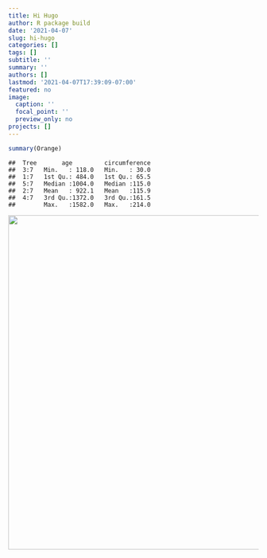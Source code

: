 ```yaml
---
title: Hi Hugo
author: R package build
date: '2021-04-07'
slug: hi-hugo
categories: []
tags: []
subtitle: ''
summary: ''
authors: []
lastmod: '2021-04-07T17:39:09-07:00'
featured: no
image:
  caption: ''
  focal_point: ''
  preview_only: no
projects: []
---
```


```r
summary(Orange)
```

```
##  Tree       age         circumference  
##  3:7   Min.   : 118.0   Min.   : 30.0  
##  1:7   1st Qu.: 484.0   1st Qu.: 65.5  
##  5:7   Median :1004.0   Median :115.0  
##  2:7   Mean   : 922.1   Mean   :115.9  
##  4:7   3rd Qu.:1372.0   3rd Qu.:161.5  
##        Max.   :1582.0   Max.   :214.0
```

<img src="{{< blogdown/postref >}}index_files/figure-html/unnamed-chunk-2-1.png" width="672" />
